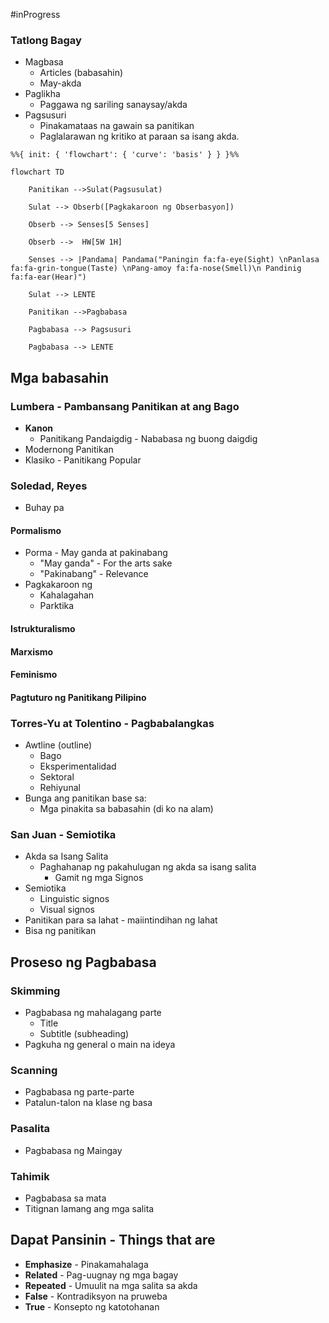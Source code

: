 #inProgress 

### Tatlong Bagay
- Magbasa
	- Articles (babasahin)
	- May-akda
- Paglikha
	- Paggawa ng sariling sanaysay/akda
- Pagsusuri
	- Pinakamataas na gawain sa panitikan
	- Paglalarawan ng kritiko at paraan sa isang akda.

```mermaid
%%{ init: { 'flowchart': { 'curve': 'basis' } } }%%

flowchart TD

    Panitikan -->Sulat(Pagsusulat)

    Sulat --> Obserb([Pagkakaroon ng Obserbasyon])

    Obserb --> Senses[5 Senses]

    Obserb -->  HW[5W 1H]

    Senses --> |Pandama| Pandama("Paningin fa:fa-eye(Sight) \nPanlasa fa:fa-grin-tongue(Taste) \nPang-amoy fa:fa-nose(Smell)\n Pandinig fa:fa-ear(Hear)")

    Sulat --> LENTE

    Panitikan -->Pagbabasa

    Pagbabasa --> Pagsusuri

    Pagbabasa --> LENTE
```


## Mga babasahin
### Lumbera - Pambansang Panitikan at ang Bago
- **Kanon**
	- Panitikang Pandaigdig - Nababasa ng buong daigdig
- Modernong Panitikan
- Klasiko - Panitikang Popular

### Soledad, Reyes 
- Buhay pa
#### Pormalismo
- Porma - May ganda at pakinabang
	- "May ganda" - For the arts sake
	- "Pakinabang" - Relevance
- Pagkakaroon ng
	- Kahalagahan
	- Parktika

#### Istrukturalismo

#### Marxismo


#### Feminismo


#### Pagtuturo ng Panitikang Pilipino


### Torres-Yu at Tolentino - Pagbabalangkas
- Awtline (outline)
	- Bago 
	- Eksperimentalidad
	- Sektoral
	- Rehiyunal
- Bunga ang panitikan base sa:
	- Mga pinakita sa babasahin (di ko na alam)

### San Juan - Semiotika
- Akda sa Isang Salita
	- Paghahanap ng pakahulugan ng akda sa isang salita
		- Gamit ng mga Signos
- Semiotika
	- Linguistic signos
	- Visual signos
- Panitikan para sa lahat - maiintindihan ng lahat
- Bisa ng panitikan

## Proseso ng Pagbabasa
### Skimming
- Pagbabasa ng mahalagang parte
	- Title
	- Subtitle (subheading)
- Pagkuha ng general o main na ideya

### Scanning
- Pagbabasa ng parte-parte
- Patalun-talon na klase ng basa

### Pasalita
- Pagbabasa ng Maingay

### Tahimik
- Pagbabasa sa mata
- Titignan lamang ang mga salita

## Dapat Pansinin - Things that are
- **Emphasize** - Pinakamahalaga
- **Related** - Pag-uugnay ng mga bagay
- **Repeated** - Umuulit na mga salita sa akda
- **False** - Kontradiksyon na pruweba
- **True** - Konsepto ng katotohanan

